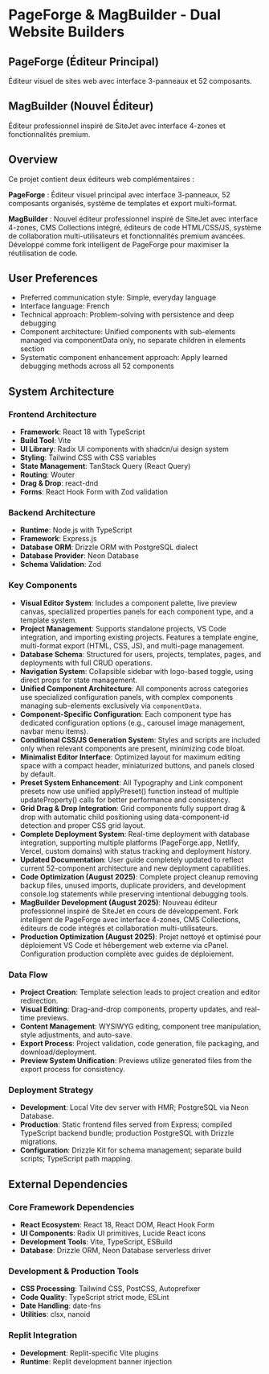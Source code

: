 # PageForge & MagBuilder - Dual Website Builders

## PageForge (Éditeur Principal)
Éditeur visuel de sites web avec interface 3-panneaux et 52 composants.

## MagBuilder (Nouvel Éditeur)
Éditeur professionnel inspiré de SiteJet avec interface 4-zones et fonctionnalités premium.

## Overview
Ce projet contient deux éditeurs web complémentaires :

**PageForge** : Éditeur visuel principal avec interface 3-panneaux, 52 composants organisés, système de templates et export multi-format.

**MagBuilder** : Nouvel éditeur professionnel inspiré de SiteJet avec interface 4-zones, CMS Collections intégré, éditeurs de code HTML/CSS/JS, système de collaboration multi-utilisateurs et fonctionnalités premium avancées. Développé comme fork intelligent de PageForge pour maximiser la réutilisation de code.

## User Preferences
- Preferred communication style: Simple, everyday language
- Interface language: French
- Technical approach: Problem-solving with persistence and deep debugging
- Component architecture: Unified components with sub-elements managed via componentData only, no separate children in elements section
- Systematic component enhancement approach: Apply learned debugging methods across all 52 components

## System Architecture

### Frontend Architecture
- **Framework**: React 18 with TypeScript
- **Build Tool**: Vite
- **UI Library**: Radix UI components with shadcn/ui design system
- **Styling**: Tailwind CSS with CSS variables
- **State Management**: TanStack Query (React Query)
- **Routing**: Wouter
- **Drag & Drop**: react-dnd
- **Forms**: React Hook Form with Zod validation

### Backend Architecture
- **Runtime**: Node.js with TypeScript
- **Framework**: Express.js
- **Database ORM**: Drizzle ORM with PostgreSQL dialect
- **Database Provider**: Neon Database
- **Schema Validation**: Zod

### Key Components
- **Visual Editor System**: Includes a component palette, live preview canvas, specialized properties panels for each component type, and a template system.
- **Project Management**: Supports standalone projects, VS Code integration, and importing existing projects. Features a template engine, multi-format export (HTML, CSS, JS), and multi-page management.
- **Database Schema**: Structured for users, projects, templates, pages, and deployments with full CRUD operations.
- **Navigation System**: Collapsible sidebar with logo-based toggle, using direct props for state management.
- **Unified Component Architecture**: All components across categories use specialized configuration panels, with complex components managing sub-elements exclusively via `componentData`.
- **Component-Specific Configuration**: Each component type has dedicated configuration options (e.g., carousel image management, navbar menu items).
- **Conditional CSS/JS Generation System**: Styles and scripts are included only when relevant components are present, minimizing code bloat.
- **Minimalist Editor Interface**: Optimized layout for maximum editing space with a compact header, miniaturized buttons, and panels closed by default.
- **Preset System Enhancement**: All Typography and Link component presets now use unified applyPreset() function instead of multiple updateProperty() calls for better performance and consistency.
- **Grid Drag & Drop Integration**: Grid components fully support drag & drop with automatic child positioning using data-component-id detection and proper CSS grid layout.
- **Complete Deployment System**: Real-time deployment with database integration, supporting multiple platforms (PageForge.app, Netlify, Vercel, custom domains) with status tracking and deployment history.
- **Updated Documentation**: User guide completely updated to reflect current 52-component architecture and new deployment capabilities.
- **Code Optimization (August 2025)**: Complete project cleanup removing backup files, unused imports, duplicate providers, and development console.log statements while preserving intentional debugging tools.
- **MagBuilder Development (August 2025)**: Nouveau éditeur professionnel inspiré de SiteJet en cours de développement. Fork intelligent de PageForge avec interface 4-zones, CMS Collections, éditeurs de code intégrés et collaboration multi-utilisateurs.
- **Production Optimization (August 2025)**: Projet nettoyé et optimisé pour déploiement VS Code et hébergement web externe via cPanel. Configuration production complète avec guides de déploiement.

### Data Flow
- **Project Creation**: Template selection leads to project creation and editor redirection.
- **Visual Editing**: Drag-and-drop components, property updates, and real-time previews.
- **Content Management**: WYSIWYG editing, component tree manipulation, style adjustments, and auto-save.
- **Export Process**: Project validation, code generation, file packaging, and download/deployment.
- **Preview System Unification**: Previews utilize generated files from the export process for consistency.

### Deployment Strategy
- **Development**: Local Vite dev server with HMR; PostgreSQL via Neon Database.
- **Production**: Static frontend files served from Express; compiled TypeScript backend bundle; production PostgreSQL with Drizzle migrations.
- **Configuration**: Drizzle Kit for schema management; separate build scripts; TypeScript path mapping.

## External Dependencies

### Core Framework Dependencies
- **React Ecosystem**: React 18, React DOM, React Hook Form
- **UI Components**: Radix UI primitives, Lucide React icons
- **Development Tools**: Vite, TypeScript, ESBuild
- **Database**: Drizzle ORM, Neon Database serverless driver

### Development & Production Tools
- **CSS Processing**: Tailwind CSS, PostCSS, Autoprefixer
- **Code Quality**: TypeScript strict mode, ESLint
- **Date Handling**: date-fns
- **Utilities**: clsx, nanoid

### Replit Integration
- **Development**: Replit-specific Vite plugins
- **Runtime**: Replit development banner injection